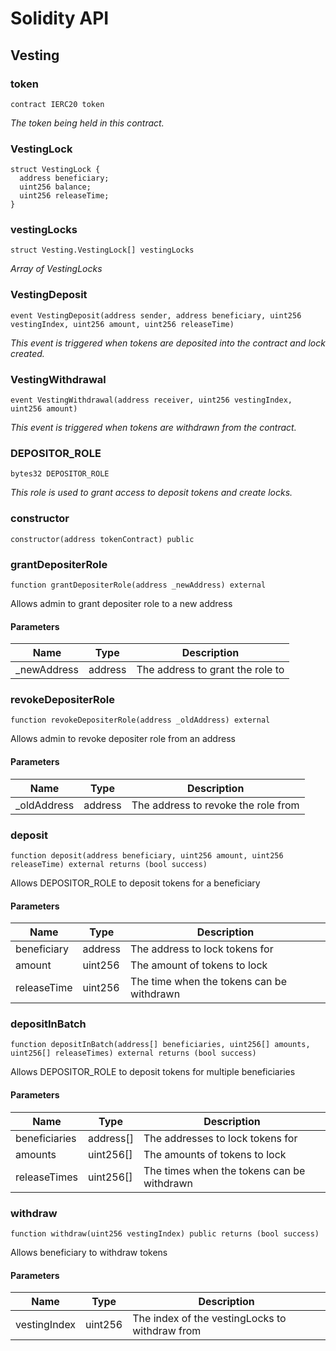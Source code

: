 # Solidity API

## Vesting

### token

```solidity
contract IERC20 token
```

_The token being held in this contract._

### VestingLock

```solidity
struct VestingLock {
  address beneficiary;
  uint256 balance;
  uint256 releaseTime;
}
```

### vestingLocks

```solidity
struct Vesting.VestingLock[] vestingLocks
```

_Array of VestingLocks_

### VestingDeposit

```solidity
event VestingDeposit(address sender, address beneficiary, uint256 vestingIndex, uint256 amount, uint256 releaseTime)
```

_This event is triggered when tokens are deposited into the contract and lock created._

### VestingWithdrawal

```solidity
event VestingWithdrawal(address receiver, uint256 vestingIndex, uint256 amount)
```

_This event is triggered when tokens are withdrawn from the contract._

### DEPOSITOR_ROLE

```solidity
bytes32 DEPOSITOR_ROLE
```

_This role is used to grant access to deposit tokens and create locks._

### constructor

```solidity
constructor(address tokenContract) public
```

### grantDepositerRole

```solidity
function grantDepositerRole(address _newAddress) external
```

Allows admin to grant depositer role to a new address

#### Parameters

| Name | Type | Description |
| ---- | ---- | ----------- |
| _newAddress | address | The address to grant the role to |

### revokeDepositerRole

```solidity
function revokeDepositerRole(address _oldAddress) external
```

Allows admin to revoke depositer role from an address

#### Parameters

| Name | Type | Description |
| ---- | ---- | ----------- |
| _oldAddress | address | The address to revoke the role from |

### deposit

```solidity
function deposit(address beneficiary, uint256 amount, uint256 releaseTime) external returns (bool success)
```

Allows DEPOSITOR_ROLE to deposit tokens for a beneficiary

#### Parameters

| Name | Type | Description |
| ---- | ---- | ----------- |
| beneficiary | address | The address to lock tokens for |
| amount | uint256 | The amount of tokens to lock |
| releaseTime | uint256 | The time when the tokens can be withdrawn |

### depositInBatch

```solidity
function depositInBatch(address[] beneficiaries, uint256[] amounts, uint256[] releaseTimes) external returns (bool success)
```

Allows DEPOSITOR_ROLE to deposit tokens for multiple beneficiaries

#### Parameters

| Name | Type | Description |
| ---- | ---- | ----------- |
| beneficiaries | address[] | The addresses to lock tokens for |
| amounts | uint256[] | The amounts of tokens to lock |
| releaseTimes | uint256[] | The times when the tokens can be withdrawn |

### withdraw

```solidity
function withdraw(uint256 vestingIndex) public returns (bool success)
```

Allows beneficiary to withdraw tokens

#### Parameters

| Name | Type | Description |
| ---- | ---- | ----------- |
| vestingIndex | uint256 | The index of the vestingLocks to withdraw from |

